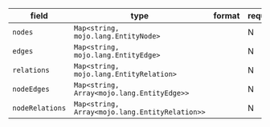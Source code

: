 | field | type | format | required | default | description |
|---|---|---|---|---|---|
| `nodes` | `Map<string, mojo.lang.EntityNode>` |  | N |  |
| `edges` | `Map<string, mojo.lang.EntityEdge>` |  | N |  |
| `relations` | `Map<string, mojo.lang.EntityRelation>` |  | N |  |
| `nodeEdges` | `Map<string, Array<mojo.lang.EntityEdge>>` |  | N |  |
| `nodeRelations` | `Map<string, Array<mojo.lang.EntityRelation>>` |  | N |  |
